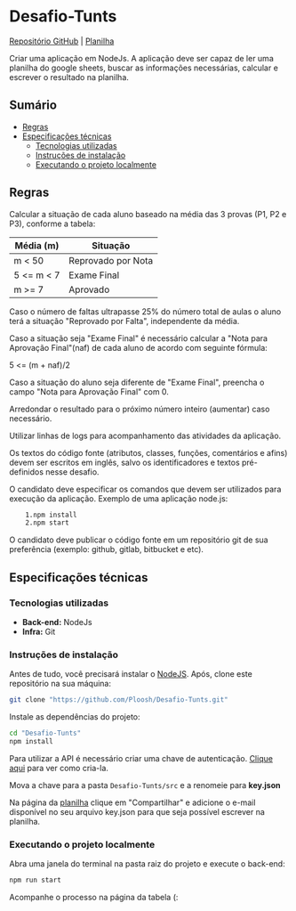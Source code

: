 # Desafio-Tunts

[Repositório GitHub](https://github.com/Ploosh/Desafio-Tunts) | [Planilha](https://docs.google.com/spreadsheets/d/1BCMGbmE_qGpHVhZYIfjb3L7MSERGYZkbkL0VMqDRu8k/edit?usp=sharing)

Criar uma aplicação em NodeJs. A aplicação deve ser capaz de ler uma planilha do google sheets, buscar as informações necessárias, calcular e escrever o resultado na planilha.

## Sumário

- [Regras](#regras)
- [Especificações técnicas](#especificações-técnicas)
  - [Tecnologias utilizadas](#tecnologias-utilizadas)
  - [Instruções de instalação](#instruções-de-instalação)
  - [Executando o projeto localmente](#executando-o-projeto-localmente)

## Regras

Calcular a situação de cada aluno baseado na média das 3 provas (P1, P2 e P3), conforme a tabela:

| Média (m)  | Situação |
| ------------- | ------------- |
| m < 50  | Reprovado por Nota  |
| 5 <= m < 7  | Exame Final  |
| m >= 7  | Aprovado  |

Caso o número de faltas ultrapasse 25% do número total de aulas o aluno terá a situação "Reprovado por Falta", independente da média.

Caso a situação seja "Exame Final" é necessário calcular a "Nota para Aprovação Final"(naf) de cada aluno de acordo com seguinte fórmula:

5 <= (m + naf)/2

Caso a situação do aluno seja diferente de "Exame Final", preencha o campo "Nota para Aprovação Final" com 0.

Arredondar o resultado para o próximo número inteiro (aumentar) caso necessário.

Utilizar linhas de logs para acompanhamento das atividades da aplicação.

Os textos do código fonte (atributos, classes, funções, comentários e afins) devem ser escritos em inglês, salvo os identificadores e textos pré-definidos nesse desafio.

O candidato deve especificar os comandos que devem ser utilizados para execução da aplicação. Exemplo de uma aplicação node.js:

```bash
    1.npm install
    2.npm start
```

O candidato deve publicar o código fonte em um repositório git de sua preferência (exemplo: github, gitlab, bitbucket e etc).

## Especificações técnicas

### Tecnologias utilizadas

- **Back-end:** NodeJs
- **Infra:** Git

### Instruções de instalação

Antes de tudo, você precisará instalar o [NodeJS](https://nodejs.org/en/download/).
Após, clone este repositório na sua máquina:

```bash
git clone "https://github.com/Ploosh/Desafio-Tunts.git"
```

Instale as dependências do projeto:

```bash
cd "Desafio-Tunts"
npm install
```

Para utilizar a API é necessário criar uma chave de autenticação. [Clique aqui](https://theoephraim.github.io/node-google-spreadsheet/#/getting-started/authentication?id=service-account) para ver como cria-la.

Mova a chave para a pasta ```Desafio-Tunts/src``` e a renomeie para **key.json**

Na página da [planilha](https://docs.google.com/spreadsheets/d/1BCMGbmE_qGpHVhZYIfjb3L7MSERGYZkbkL0VMqDRu8k/edit?usp=sharing) clique em "Compartilhar" e adicione o e-mail disponível no seu arquivo key.json para que seja possível escrever na planilha.

### Executando o projeto localmente

Abra uma janela do terminal na pasta raiz do projeto e execute o back-end:

```bash
npm run start
```

Acompanhe o processo na página da tabela (:
